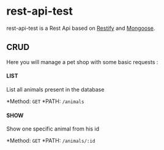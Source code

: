 # rest-api-test
rest-api-test is a Rest Api based on [Restify](https://github.com/restify/node-restify) and [Mongoose](https://github.com/Automattic/mongoose).

## CRUD
Here you will manage a pet shop with some basic requests :

#### LIST
List all animals present in the database

*Method: `GET`
*PATH: `/animals`

#### SHOW
Show one specific animal from his id

*Method: `GET`
*PATH: `/animals/:id`
